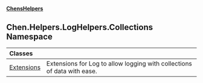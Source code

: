 #### [ChensHelpers](index 'index')
## Chen.Helpers.LogHelpers.Collections Namespace

| Classes | |
| :--- | :--- |
| [Extensions](Chen_Helpers_LogHelpers_Collections_Extensions 'Chen.Helpers.LogHelpers.Collections.Extensions') | Extensions for Log to allow logging with collections of data with ease.<br/> |
